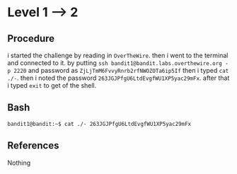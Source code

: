 # Level 1 --> 2

## Procedure
i started the challenge by reading in `OverTheWire`.
then i went to the terminal and connected to it.
by putting `ssh bandit1@bandit.labs.overthewire.org -p 2220` 
and password as `ZjLjTmM6FvvyRnrb2rfNWOZOTa6ip5If`
then i typed `cat ./-`.
then i noted the password `263JGJPfgU6LtdEvgfWU1XP5yac29mFx`.
after that i typed `exit` to get of the shell.

## Bash
`bandit1@bandit:~$ cat ./-
263JGJPfgU6LtdEvgfWU1XP5yac29mFx`

## References
Nothing
